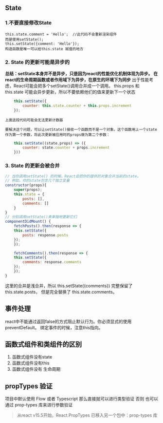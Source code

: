 ## State
### 1.不要直接修改State
    this.state.comment = 'Hello';  //此代码不会重新渲染组件
    而是使用setState();
    this.setState({comment: 'Hello'});
    构造函数是唯一可以给this.state 赋值的地方
### 2. State 的更新可能是异步的
**总结：setState本身并不是异步，只是因为react的性能优化机制体现为异步。 在react的生命周期函数或者作用域下为异步，在原生的环境下为同步**
出于性能考虑，React可能会把多个setState()调用合并成一个调用。
this.props 和 this.state 可能会异步更新，所以不要依赖他们的值来更新下一个状态
``` js
    this.setState({
        counter: this.state.counter + this.props.increment
    });
```
    上面这段代码可能会无法更新计数器

    要解决这个问题，可以让setState()接收一个函数而不是一个对象。这个函数用上一个state作为第一个参数，将此次更新被应用时的props做为第二个参数：
```js
    this.setState((state,props) => ({
        counter: state.counter + props.increment
    }))
```
### 3. State 的更新会被合并
``` js
// 当你调用setState() 的时候，React会把你的提供的对象合并当前的state。
// 例如，你的state包含几个独立变量
constructor(props){
    super(props);
    this.state = {
        posts: [],
        comments: []
    }
}
// 分别调用setState()来单独地更新它们
componentDidMount() {
    fetchPosts().then(response => {
    this.setState({
        posts: response.posts
    });
    });

    fetchComments().then(response => {
    this.setState({
        comments: response.comments
    });
    }); 
}
```
这里的合并是浅合并，所以 this.setState({comments}) 完整保留了 this.state.posts， 但是完全替换了 this.state.comments。

## 事件处理
react中不能通过返回false的方式阻止默认行为。你必须显式的使用preventDefault。
绑定事件的时候，注意this指向。

## 函数式组件和类组件的区别
1. 函数式组件没有state
2. 函数式组件没有this
3. 函数式组件没有 生命周期

## propTypes 验证
项目中默认使用 Flow 或者 Typescript 那么直接就可以进行类型验证
否则 也可以通过 prop-types 库来进行参数验证

> 从react v15.5开始，React.PropTypes 已移入另一个包中：prop-types 库